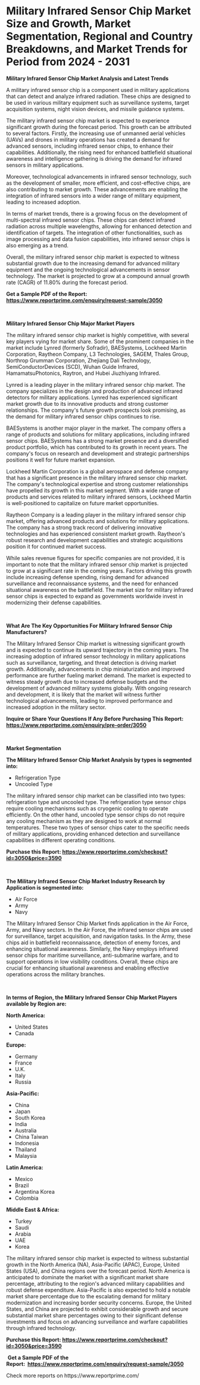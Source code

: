 <p><h1>Military Infrared Sensor Chip Market Size and Growth, Market Segmentation, Regional and Country Breakdowns, and Market Trends for Period from 2024 -  2031</h1></p><p><strong>Military Infrared Sensor Chip Market Analysis and Latest Trends</strong></p>
<p><p>A military infrared sensor chip is a component used in military applications that can detect and analyze infrared radiation. These chips are designed to be used in various military equipment such as surveillance systems, target acquisition systems, night vision devices, and missile guidance systems.</p><p>The military infrared sensor chip market is expected to experience significant growth during the forecast period. This growth can be attributed to several factors. Firstly, the increasing use of unmanned aerial vehicles (UAVs) and drones in military operations has created a demand for advanced sensors, including infrared sensor chips, to enhance their capabilities. Additionally, the rising need for enhanced battlefield situational awareness and intelligence gathering is driving the demand for infrared sensors in military applications.</p><p>Moreover, technological advancements in infrared sensor technology, such as the development of smaller, more efficient, and cost-effective chips, are also contributing to market growth. These advancements are enabling the integration of infrared sensors into a wider range of military equipment, leading to increased adoption.</p><p>In terms of market trends, there is a growing focus on the development of multi-spectral infrared sensor chips. These chips can detect infrared radiation across multiple wavelengths, allowing for enhanced detection and identification of targets. The integration of other functionalities, such as image processing and data fusion capabilities, into infrared sensor chips is also emerging as a trend.</p><p>Overall, the military infrared sensor chip market is expected to witness substantial growth due to the increasing demand for advanced military equipment and the ongoing technological advancements in sensor technology. The market is projected to grow at a compound annual growth rate (CAGR) of 11.80% during the forecast period.</p></p>
<p><strong>Get a Sample PDF of the Report:&nbsp; <a href="https://www.reportprime.com/enquiry/request-sample/3050">https://www.reportprime.com/enquiry/request-sample/3050</a></strong></p>
<p>&nbsp;</p>
<p><strong>Military Infrared Sensor Chip Major Market Players</strong></p>
<p><p>The military infrared sensor chip market is highly competitive, with several key players vying for market share. Some of the prominent companies in the market include Lynred (formerly Sofradir), BAESystems, Lockheed Martin Corporation, Raytheon Company, L3 Technologies, SAGEM, Thales Group, Northrop Grumman Corporation, Zhejiang Dali Technology, SemiConductorDevices (SCD), Wuhan Guide Infrared, HamamatsuPhotonics, Raytron, and Hubei Jiuzhiyang Infrared.</p><p>Lynred is a leading player in the military infrared sensor chip market. The company specializes in the design and production of advanced infrared detectors for military applications. Lynred has experienced significant market growth due to its innovative products and strong customer relationships. The company's future growth prospects look promising, as the demand for military infrared sensor chips continues to rise.</p><p>BAESystems is another major player in the market. The company offers a range of products and solutions for military applications, including infrared sensor chips. BAESystems has a strong market presence and a diversified product portfolio, which has contributed to its growth in recent years. The company's focus on research and development and strategic partnerships positions it well for future market expansion.</p><p>Lockheed Martin Corporation is a global aerospace and defense company that has a significant presence in the military infrared sensor chip market. The company's technological expertise and strong customer relationships have propelled its growth in this market segment. With a wide range of products and services related to military infrared sensors, Lockheed Martin is well-positioned to capitalize on future market opportunities.</p><p>Raytheon Company is a leading player in the military infrared sensor chip market, offering advanced products and solutions for military applications. The company has a strong track record of delivering innovative technologies and has experienced consistent market growth. Raytheon's robust research and development capabilities and strategic acquisitions position it for continued market success.</p><p>While sales revenue figures for specific companies are not provided, it is important to note that the military infrared sensor chip market is projected to grow at a significant rate in the coming years. Factors driving this growth include increasing defense spending, rising demand for advanced surveillance and reconnaissance systems, and the need for enhanced situational awareness on the battlefield. The market size for military infrared sensor chips is expected to expand as governments worldwide invest in modernizing their defense capabilities.</p></p>
<p>&nbsp;</p>
<p><strong>What Are The Key Opportunities For Military Infrared Sensor Chip Manufacturers?</strong></p>
<p><p>The Military Infrared Sensor Chip market is witnessing significant growth and is expected to continue its upward trajectory in the coming years. The increasing adoption of infrared sensor technology in military applications such as surveillance, targeting, and threat detection is driving market growth. Additionally, advancements in chip miniaturization and improved performance are further fueling market demand. The market is expected to witness steady growth due to increased defense budgets and the development of advanced military systems globally. With ongoing research and development, it is likely that the market will witness further technological advancements, leading to improved performance and increased adoption in the military sector.</p></p>
<p><strong>Inquire or Share Your Questions If Any Before Purchasing This Report: <a href="https://www.reportprime.com/enquiry/pre-order/3050">https://www.reportprime.com/enquiry/pre-order/3050</a></strong></p>
<p>&nbsp;</p>
<p><strong>Market Segmentation</strong></p>
<p><strong>The Military Infrared Sensor Chip Market Analysis by types is segmented into:</strong></p>
<p><ul><li>Refrigeration Type</li><li>Uncooled Type</li></ul></p>
<p><p>The military infrared sensor chip market can be classified into two types: refrigeration type and uncooled type. The refrigeration type sensor chips require cooling mechanisms such as cryogenic cooling to operate efficiently. On the other hand, uncooled type sensor chips do not require any cooling mechanism as they are designed to work at normal temperatures. These two types of sensor chips cater to the specific needs of military applications, providing enhanced detection and surveillance capabilities in different operating conditions.</p></p>
<p><strong>Purchase this Report:&nbsp;<a href="https://www.reportprime.com/checkout?id=3050&price=3590">https://www.reportprime.com/checkout?id=3050&price=3590</a></strong></p>
<p>&nbsp;</p>
<p><strong>The Military Infrared Sensor Chip Market Industry Research by Application is segmented into:</strong></p>
<p><ul><li>Air Force</li><li>Army</li><li>Navy</li></ul></p>
<p><p>The Military Infrared Sensor Chip Market finds application in the Air Force, Army, and Navy sectors. In the Air Force, the infrared sensor chips are used for surveillance, target acquisition, and navigation tasks. In the Army, these chips aid in battlefield reconnaissance, detection of enemy forces, and enhancing situational awareness. Similarly, the Navy employs infrared sensor chips for maritime surveillance, anti-submarine warfare, and to support operations in low visibility conditions. Overall, these chips are crucial for enhancing situational awareness and enabling effective operations across the military branches.</p></p>
<p>&nbsp;</p>
<p><strong>In terms of Region, the Military Infrared Sensor Chip Market Players available by Region are:</strong></p>
<p>
    <p> <strong> North America: </strong>
        <ul>
            <li>United States</li>
            <li>Canada</li>
        </ul>
        </p> 
    <p> <strong> Europe: </strong>
        <ul>
            <li>Germany</li>
            <li>France</li>
            <li>U.K.</li>
            <li>Italy</li>
            <li>Russia</li>
        </ul>
        </p> 
    <p> <strong> Asia-Pacific: </strong>
        <ul>
            <li>China</li>
            <li>Japan</li>
            <li>South Korea</li>
            <li>India</li>
            <li>Australia</li>
            <li>China Taiwan</li>
            <li>Indonesia</li>
            <li>Thailand</li>
            <li>Malaysia</li>
        </ul>
        </p> 
    <p> <strong> Latin America: </strong>
        <ul>
            <li>Mexico</li>
            <li>Brazil</li>
            <li>Argentina Korea</li>
            <li>Colombia</li>
        </ul>
        </p> 
    <p> <strong> Middle East & Africa: </strong>
        <ul>
            <li>Turkey</li>
            <li>Saudi</li>
            <li>Arabia</li>
            <li>UAE</li>
            <li>Korea</li>
        </ul>
    </p>
    </p>
<p><p>The military infrared sensor chip market is expected to witness substantial growth in the North America (NA), Asia-Pacific (APAC), Europe, United States (USA), and China regions over the forecast period. North America is anticipated to dominate the market with a significant market share percentage, attributing to the region's advanced military capabilities and robust defense expenditure. Asia-Pacific is also expected to hold a notable market share percentage due to the escalating demand for military modernization and increasing border security concerns. Europe, the United States, and China are projected to exhibit considerable growth and secure substantial market share percentages owing to their significant defense investments and focus on advancing surveillance and warfare capabilities through infrared technology.</p></p>
<p><strong>Purchase this Report: <a href="https://www.reportprime.com/checkout?id=3050&price=3590">https://www.reportprime.com/checkout?id=3050&price=3590</a></strong></p>
<p>&nbsp;<strong>Get a Sample PDF of the Report:&nbsp;&nbsp;<a href="https://www.reportprime.com/enquiry/request-sample/3050">https://www.reportprime.com/enquiry/request-sample/3050</a></strong></p>
<p><strong></strong></p>
<p>Check more reports on https://www.reportprime.com/</p>